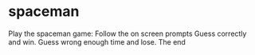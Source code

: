 # spaceman

Play the spaceman game:
Follow the on screen prompts
Guess correctly and win.
Guess wrong enough time and lose.
The end